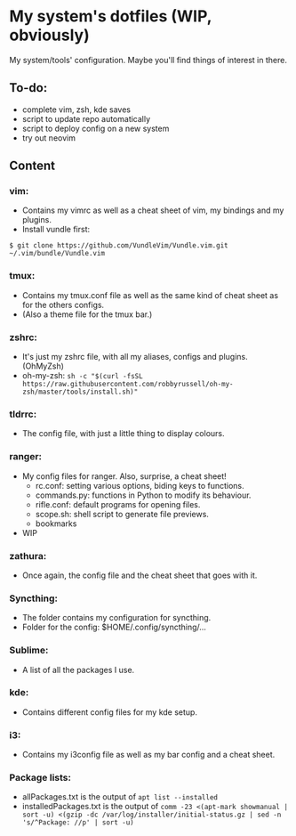 # My system's dotfiles (WIP, obviously)
My system/tools' configuration. Maybe you'll find things of interest in there.

## To-do:
- complete vim, zsh, kde saves
- script to update repo automatically
- script to deploy config on a new system
- try out neovim

## Content

### vim:
- Contains my vimrc as well as a cheat sheet of vim, my bindings and my plugins.
- Install vundle first:

`$ git clone https://github.com/VundleVim/Vundle.vim.git ~/.vim/bundle/Vundle.vim`

### tmux:
- Contains my tmux.conf file as well as the same kind of cheat sheet as for the others configs.
- (Also a theme file for the tmux bar.)

### zshrc:
- It's just my zshrc file, with all my aliases, configs and plugins. (OhMyZsh)
- oh-my-zsh: `sh -c "$(curl -fsSL https://raw.githubusercontent.com/robbyrussell/oh-my-zsh/master/tools/install.sh)"`

### tldrrc:
- The config file, with just a little thing to display colours.

### ranger:
- My config files for ranger. Also, surprise, a cheat sheet!
	- rc.conf: setting various options, biding keys to functions.
	- commands.py: functions in Python to modify its behaviour.
	- rifle.conf: default programs for opening files.
	- scope.sh: shell script to generate file previews.
	- bookmarks
- WIP

### zathura:
- Once again, the config file and the cheat sheet that goes with it.

### Syncthing:
- The folder contains my configuration for syncthing.
- Folder for the config: $HOME/.config/syncthing/...

### Sublime:
- A list of all the packages I use.

### kde:
- Contains different config files for my kde setup.

### i3:
- Contains my i3config file as well as my bar config and a cheat sheet.

### Package lists:
- allPackages.txt is the output of `apt list --installed`
- installedPackages.txt is the output of `comm -23 <(apt-mark showmanual | sort -u) <(gzip -dc /var/log/installer/initial-status.gz | sed -n 's/^Package: //p' | sort -u)`
